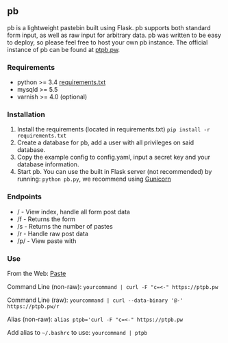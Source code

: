 ## pb

pb is a lightweight pastebin built using Flask. pb supports both standard form input, as well as raw input for arbitrary data. pb was written to be easy to deploy, so please feel free to host your own pb instance. The official instance of pb can be found at [ptpb.pw](https://ptpb.pw).

### Requirements

* python >= 3.4 [requirements.txt](requirements.txt)
* mysqld >= 5.5
* varnish >= 4.0 (optional)

### Installation

1. Install the requirements (located in requirements.txt) `pip install -r requirements.txt`
2. Create a database for pb, add a user with all privileges on said database. 
3. Copy the example config to config.yaml, input a secret key and your database information.
4. Start pb. You can use the built in Flask server (not recommended) by running: `python pb.py`, we recommend using [Gunicorn](https://github.com/benoitc/gunicorn)

### Endpoints

* / - View index, handle all form post data
* /f - Returns the form
* /s - Returns the number of pastes 
* /r - Handle raw post data
* /p/<id> - View paste with <id>

### Use

From the Web: [Paste](https://ptpb.pw)

Command Line (non-raw):
`yourcommand | curl -F "c=<-" https://ptpb.pw`

Command Line (raw):
`yourcommand | curl --data-binary '@-' https://ptpb.pw/r`

Alias (non-raw):
`alias ptpb='curl -F "c=<-" https://ptpb.pw` 

Add alias to `~/.bashrc` to use:
`yourcommand | ptpb`
